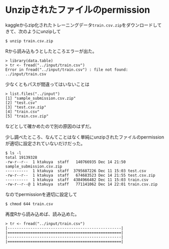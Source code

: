 # Unzipされたファイルのpermission

kaggleからzip化されたトレーニングデータ`train.csv.zip`をダウンロードしてきて、次のようにunzipして

```
$ unzip train.csv.zip
```


Rから読み込もうとしたところエラーが出た。

```
> library(data.table)
> tr <- fread("../input/train.csv")
Error in fread("../input/train.csv") : file not found: ../input/train.csv
```


少なくともパスが間違ってはいないことは

```
> list.files("../input")
[1] "sample_submission.csv.zip"
[2] "test.csv"
[3] "test.csv.zip"
[4] "train.csv"
[5] "train.csv.zip"
```


などとして確かめたので別の原因のはずだ。

少し調べたところ、なんてことはなく単純にunzipされたファイルのpermissionが適切に設定されていないだけだった。

```
$ ls -l
total 19139328
-rw-r--r--  1 ktakuya  staff   140766935 Dec 14 21:50 sample_submission.csv.zip
----------  1 ktakuya  staff  3795687226 Dec 11 15:03 test.csv
-rw-r--r--  1 ktakuya  staff   674683523 Dec 14 21:55 test.csv.zip
----------  1 ktakuya  staff  4384966482 Dec 11 15:03 train.csv
-rw-r--r--@ 1 ktakuya  staff   771141062 Dec 14 22:01 train.csv.zip
```


なのでpermissionを適切に設定して

```
$ chmod 644 train.csv
```


再度Rから読み込めば、読み込めた。

```
> tr <- fread("../input/train.csv")
|--------------------------------------------------|
|==================================================|
|--------------------------------------------------|
|==================================================|
```
